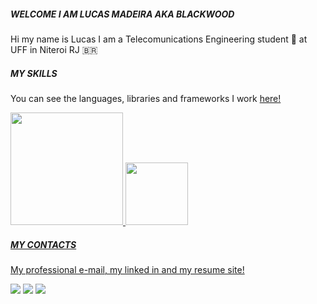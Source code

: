 #####	WELCOME I AM LUCAS MADEIRA AKA BLACKWOOD 
Hi my name is Lucas I am a Telecomunications Engineering student 📡 at UFF  in Niteroi RJ 🇧🇷

##### MY SKILLS
You can see the languages, libraries and frameworks I work [here!](https://drive.google.com/drive/u/2/folders/16v7uFLUIfwWatPz1MXUsm3cPkfUMfUEQ)
<div>
  <a href="https://github.com/Blackwood249">
  <img height="180em" src="https://github-readme-stats.vercel.app/api?username=Blackwood249&show_icons=true&theme=prussian&include_all_commits=true&count_private=true"/>
  <img height="100em" src="https://github-readme-stats.vercel.app/api/top-langs/?username=Blackwood249&layout=compact&langs_count=7&theme=prussian"/>
<div>
    
##### MY CONTACTS 
  
  My professional e-mail, my linked in and my resume site!
  
  <div>
    <a href = "mailto:contato@lucasmadeira.tec.br"><img src="https://img.shields.io/badge/-Gmail-%23333?style=for-the-badge&logo=gmail&logoColor=white" target="_blank"></a> 
   <a href="https://www.linkedin.com/in/lucas-madeira-7606a017b/" target="_blank"><img src="https://img.shields.io/badge/-LinkedIn-%230077B5?style=for-the-badge&logo=linkedin&logoColor=white" target="_blank"></a> 
   <a href="https://www.lucasmadeira.tec.br" target="_blank"><img src="https://img.shields.io/badge/Blogger-FF5722?style=for-the-badge&logo=blogger&logoColor=white"></a> 
<div>    
